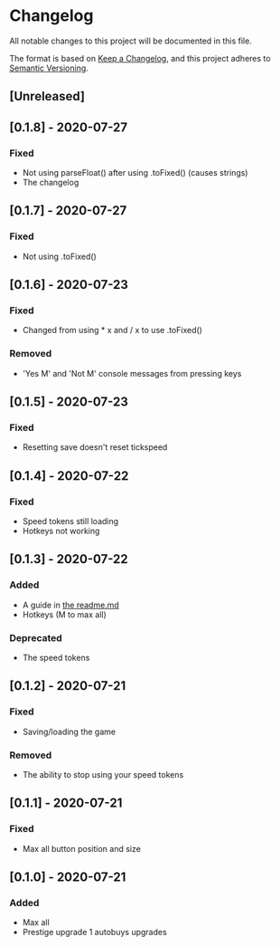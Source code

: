 # Changelog
All notable changes to this project will be documented in this file.

The format is based on [Keep a Changelog](https://keepachangelog.com/en/1.0.0/),
and this project adheres to [Semantic Versioning](https://semver.org/spec/v2.0.0.html).

## [Unreleased]

## [0.1.8] - 2020-07-27
### Fixed
- Not using parseFloat() after using .toFixed() (causes strings)
- The changelog

## [0.1.7] - 2020-07-27
### Fixed
- Not using .toFixed()

## [0.1.6] - 2020-07-23
### Fixed
- Changed from using * x and / x to use .toFixed()

### Removed
- 'Yes M' and 'Not M' console messages from pressing keys


## [0.1.5] - 2020-07-23
### Fixed
- Resetting save doesn't reset tickspeed

## [0.1.4] - 2020-07-22
### Fixed
- Speed tokens still loading
- Hotkeys not working

## [0.1.3] - 2020-07-22
### Added
- A guide in [the readme.md](README.md)
- Hotkeys (M to max all)

### Deprecated
- The speed tokens

## [0.1.2] - 2020-07-21
### Fixed
- Saving/loading the game

### Removed
- The ability to stop using your speed tokens

## [0.1.1] - 2020-07-21
### Fixed
- Max all button position and size

## [0.1.0] - 2020-07-21
### Added
- Max all
- Prestige upgrade 1 autobuys upgrades